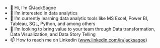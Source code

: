 - 👋 Hi, I’m @JackSagoe
- 👀 I’m interested in data analytics
- 🌱 I’m currently learning data analytic tools like MS Excel, Power BI, Tableau, SQL, Python, and among others
- 💞️ I’m looking to bring value to your team through Data transformation, Data Visualization, and Data Story Telling
- 📫 How to reach me on Linkedin (www.linkedin.com/in/jacksagoe)
